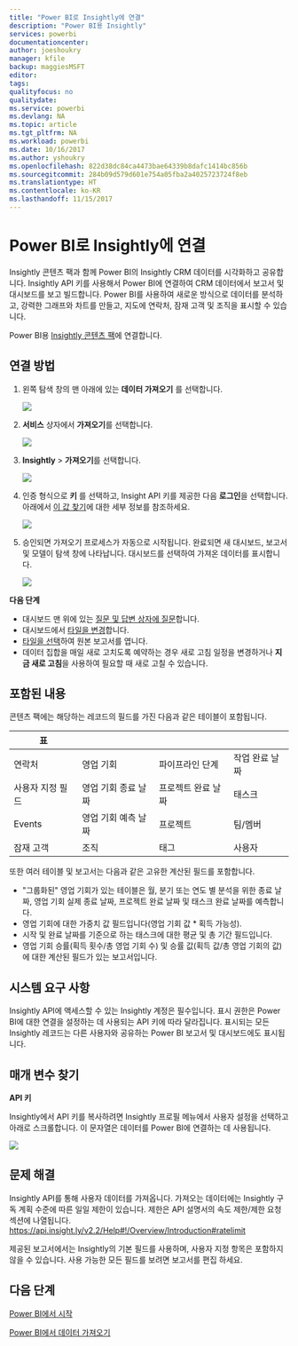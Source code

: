 ```yaml
---
title: "Power BI로 Insightly에 연결"
description: "Power BI용 Insightly"
services: powerbi
documentationcenter: 
author: joeshoukry
manager: kfile
backup: maggiesMSFT
editor: 
tags: 
qualityfocus: no
qualitydate: 
ms.service: powerbi
ms.devlang: NA
ms.topic: article
ms.tgt_pltfrm: NA
ms.workload: powerbi
ms.date: 10/16/2017
ms.author: yshoukry
ms.openlocfilehash: 822d38dc84ca4473bae64339b8dafc1414bc856b
ms.sourcegitcommit: 284b09d579d601e754a05fba2a4025723724f8eb
ms.translationtype: HT
ms.contentlocale: ko-KR
ms.lasthandoff: 11/15/2017
---
```

# <a name="connect-to-insightly-with-power-bi"></a>Power BI로 Insightly에 연결
Insightly 콘텐츠 팩과 함께 Power BI의 Insightly CRM 데이터를 시각화하고 공유합니다. Insightly API 키를 사용해서 Power BI에 연결하여 CRM 데이터에서 보고서 및 대시보드를 보고 빌드합니다. Power BI를 사용하여 새로운 방식으로 데이터를 분석하고, 강력한 그래프와 차트를 만들고, 지도에 연락처, 잠재 고객 및 조직을 표시할 수 있습니다.

Power BI용 [Insightly 콘텐츠 팩](https://app.powerbi.com/getdata/services/insightly)에 연결합니다.

## <a name="how-to-connect"></a>연결 방법
1. 왼쪽 탐색 창의 맨 아래에 있는 **데이터 가져오기** 를 선택합니다.
   
   ![](media/service-connect-to-insightly/getdata.png)
2. **서비스** 상자에서 **가져오기**를 선택합니다.
   
   ![](media/service-connect-to-insightly/services.png)
3. **Insightly** \> **가져오기**를 선택합니다.
   
   ![](media/service-connect-to-insightly/insightly.png)
4. 인증 형식으로 **키** 를 선택하고, Insight API 키를 제공한 다음 **로그인**을 선택합니다. 아래에서 [이 값 찾기](#FindingParams)에 대한 세부 정보를 참조하세요.
   
   ![](media/service-connect-to-insightly/creds.png)
5. 승인되면 가져오기 프로세스가 자동으로 시작됩니다. 완료되면 새 대시보드, 보고서 및 모델이 탐색 창에 나타납니다. 대시보드를 선택하여 가져온 데이터를 표시합니다.
   
     ![](media/service-connect-to-insightly/dashboard.png)

**다음 단계**

* 대시보드 맨 위에 있는 [질문 및 답변 상자에 질문](service-q-and-a.md)합니다.
* 대시보드에서 [타일을 변경](service-dashboard-edit-tile.md)합니다.
* [타일을 선택](service-dashboard-tiles.md)하여 원본 보고서를 엽니다.
* 데이터 집합을 매일 새로 고치도록 예약하는 경우 새로 고침 일정을 변경하거나 **지금 새로 고침**을 사용하여 필요할 때 새로 고칠 수 있습니다.

## <a name="whats-included"></a>포함된 내용
콘텐츠 팩에는 해당하는 레코드의 필드를 가진 다음과 같은 테이블이 포함됩니다.

| 표 |  |  |  |
| --- | --- | --- | --- |
| 연락처 |영업 기회 |파이프라인 단계 |작업 완료 날짜 |
| 사용자 지정 필드 |영업 기회 종료 날짜 |프로젝트 완료 날짜 |태스크 |
| Events |영업 기회 예측 날짜 |프로젝트 |팀/멤버 |
| 잠재 고객 |조직 |태그 |사용자 |

또한 여러 테이블 및 보고서는 다음과 같은 고유한 계산된 필드를 포함합니다.  

* "그룹화된" 영업 기회가 있는 테이블은 월, 분기 또는 연도 별 분석을 위한 종료 날짜, 영업 기회 실제 종료 날짜, 프로젝트 완료 날짜 및 태스크 완료 날짜를 예측합니다.  
* 영업 기회에 대한 가중치 값 필드입니다(영업 기회 값 * 획득 가능성).  
* 시작 및 완료 날짜를 기준으로 하는 태스크에 대한 평균 및 총 기간 필드입니다.  
* 영업 기회 승률(획득 횟수/총 영업 기회 수) 및 승률 값(획득 값/총 영업 기회의 값)에 대한 계산된 필드가 있는 보고서입니다.  

## <a name="system-requirements"></a>시스템 요구 사항
Insightly API에 액세스할 수 있는 Insightly 계정은 필수입니다. 표시 권한은 Power BI에 대한 연결을 설정하는 데 사용되는 API 키에 따라 달라집니다. 표시되는 모든 Insightly 레코드는 다른 사용자와 공유하는 Power BI 보고서 및 대시보드에도 표시됩니다.

<a name="FindingParams"></a>

## <a name="finding-parameters"></a>매개 변수 찾기
**API 키**

Insightly에서 API 키를 복사하려면 Insightly 프로필 메뉴에서 사용자 설정을 선택하고 아래로 스크롤합니다. 이 문자열은 데이터를 Power BI에 연결하는 데 사용됩니다.

![](media/service-connect-to-insightly/findapi.png)

## <a name="troubleshooting"></a>문제 해결
Insightly API를 통해 사용자 데이터를 가져옵니다. 가져오는 데이터에는 Insightly 구독 계획 수준에 따른 일일 제한이 있습니다. 제한은 API 설명서의 속도 제한/제한 요청 섹션에 나열됩니다. https://api.insight.ly/v2.2/Help#!/Overview/Introduction#ratelimit

제공된 보고서에서는 Insightly의 기본 필드를 사용하며, 사용자 지정 항목은 포함하지 않을 수 있습니다. 사용 가능한 모든 필드를 보려면 보고서를 편집 하세요.

## <a name="next-steps"></a>다음 단계
[Power BI에서 시작](service-get-started.md)

[Power BI에서 데이터 가져오기](service-get-data.md)

